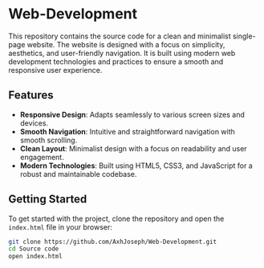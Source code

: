 # Web-Development

This repository contains the source code for a clean and minimalist single-page website. The website is designed with a focus on simplicity, aesthetics, and user-friendly navigation. It is built using modern web development technologies and practices to ensure a smooth and responsive user experience.

## Features
- **Responsive Design**: Adapts seamlessly to various screen sizes and devices.
- **Smooth Navigation**: Intuitive and straightforward navigation with smooth scrolling.
- **Clean Layout**: Minimalist design with a focus on readability and user engagement.
- **Modern Technologies**: Built using HTML5, CSS3, and JavaScript for a robust and maintainable codebase.

## Getting Started
To get started with the project, clone the repository and open the `index.html` file in your browser:

```bash
git clone https://github.com/AxhJoseph/Web-Development.git
cd Source code
open index.html
